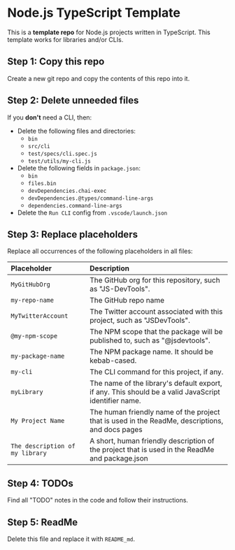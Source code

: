Node.js TypeScript Template
===========================
This is a **template repo** for Node.js projects written in TypeScript. This template works for libraries and/or CLIs.



Step 1: Copy this repo
---------------------------------------------
Create a new git repo and copy the contents of this repo into it.



Step 2: Delete unneeded files
---------------------------------------------
If you **don't** need a CLI, then:
  - Delete the following files and directories:
    - `bin`
    - `src/cli`
    - `test/specs/cli.spec.js`
    - `test/utils/my-cli.js`
  - Delete the following fields in `package.json`:
    - `bin`
    - `files.bin`
    - `devDependencies.chai-exec`
    - `devDependencies.@types/command-line-args`
    - `dependencies.command-line-args`
  - Delete the `Run CLI` config from `.vscode/launch.json`



Step 3: Replace placeholders
---------------------------------------------
Replace all occurrences of the following placeholders in all files:

|Placeholder                        |Description
|:----------------------------------|:------------------------------------------------------------
|`MyGitHubOrg`                      |The GitHub org for this repository, such as "JS-DevTools".
|`my-repo-name`                     |The GitHub repo name
|`MyTwitterAccount`                 |The Twitter account associated with this project, such as "JSDevTools".
|`@my-npm-scope`                    |The NPM scope that the package will be published to, such as "@jsdevtools".
|`my-package-name`                  |The NPM package name. It should be kebab-cased.
|`my-cli`                           |The CLI command for this project, if any.
|`myLibrary`                        |The name of the library's default export, if any.  This should be a valid JavaScript identifier name.
|`My Project Name`                  |The human friendly name of the project that is used in the ReadMe, descriptions, and docs pages
|`The description of my library`    |A short, human friendly description of the project that is used in the ReadMe and package.json



Step 4: TODOs
---------------------------------------------
Find all "TODO" notes in the code and follow their instructions.



Step 5: ReadMe
---------------------------------------------
Delete this file and replace it with `README_md`.
